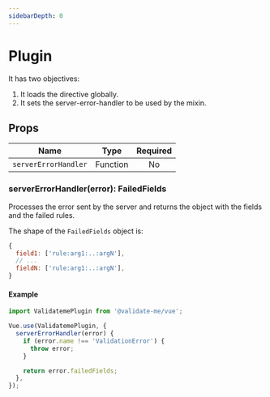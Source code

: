 ```yaml
---
sidebarDepth: 0
---
```


# Plugin

It has two objectives:

1. It loads the directive globally.
2. It sets the server-error-handler to be used by the mixin.

## Props

| Name                 | Type     | Required |
| -------------------- | :------: | :------: |
| `serverErrorHandler` | Function | No       |

### serverErrorHandler(error): FailedFields

Processes the error sent by the server and returns the object with the fields and the failed rules.

The shape of the `FailedFields` object is:

```js
{
  field1: ['rule:arg1:..:argN'],
  // ...
  fieldN: ['rule:arg1:..:argN'],
}
```

#### Example

```js
import ValidatemePlugin from '@validate-me/vue';

Vue.use(ValidatemePlugin, {
  serverErrorHandler(error) {
    if (error.name !== 'ValidationError') {
      throw error;
    }

    return error.failedFields;
  },
});
```
